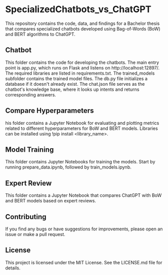 # SpecializedChatbots_vs_ChatGPT
This repository contains the code, data, and findings for a Bachelor thesis that compares specialized chatbots developed using Bag-of-Words (BoW) and BERT algorithms to ChatGPT.

## Chatbot
This folder contains the code for developing the chatbots. The main entry point is app.py, which runs on Flask and listens on http://localhost:12897/. The required libraries are listed in requirements.txt. The trained_models subfolder contains the trained model files. The db.py file initializes a database if it doesn't already exist. The chat.json file serves as the chatbot's knowledge base, where it looks up intents and returns corresponding answers.

## Compare Hyperparameters
his folder contains a Jupyter Notebook for evaluating and plotting metrics related to different hyperparameters for BoW and BERT models. Libraries can be installed using !pip install <library_name>.

## Model Training
This folder contains Jupyter Notebooks for training the models. Start by running prepare_data.ipynb, followed by train_models.ipynb.

## Expert Review
This folder contains a Jupyter Notebook that compares ChatGPT with BoW and BERT models based on expert reviews.


## Contributing
If you find any bugs or have suggestions for improvements, please open an issue or make a pull request.

## License
This project is licensed under the MIT License. See the LICENSE.md file for details.